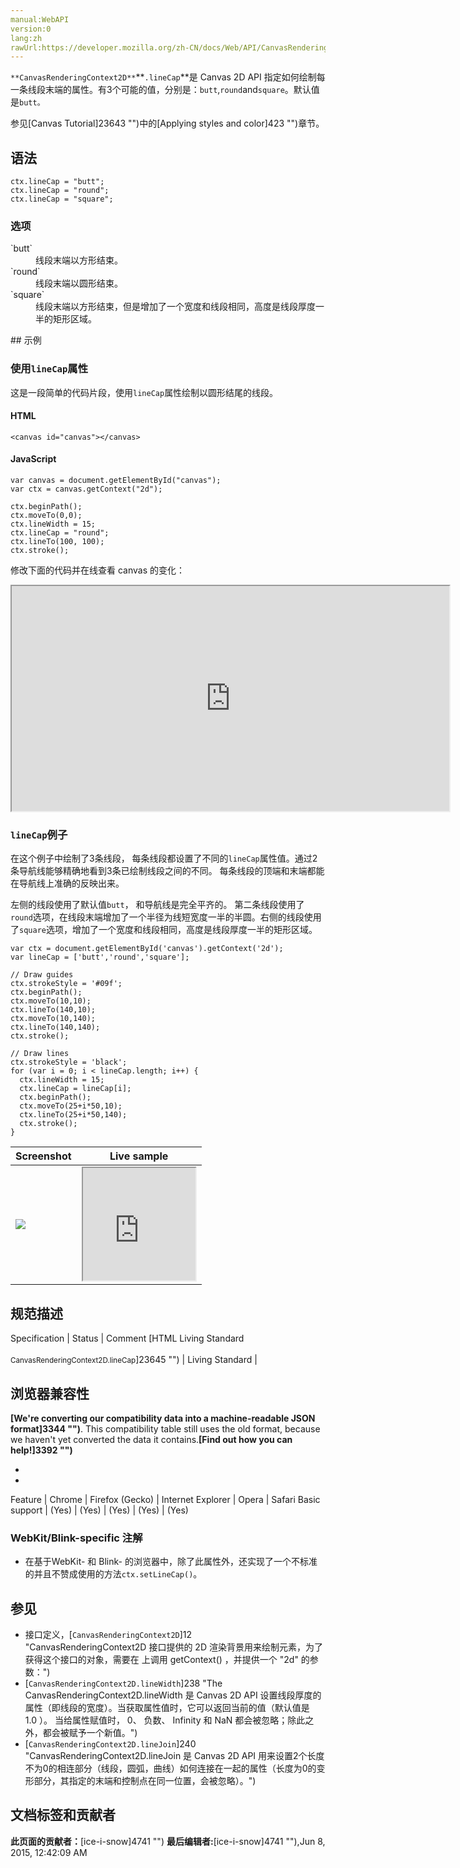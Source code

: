 ```yaml
---
manual:WebAPI
version:0
lang:zh
rawUrl:https://developer.mozilla.org/zh-CN/docs/Web/API/CanvasRenderingContext2D/lineCap
---
```






`**CanvasRenderingContext2D**`**`.lineCap`**是 Canvas 2D API 指定如何绘制每一条线段末端的属性。有3个可能的值，分别是：`butt`,`round`and`square`。默认值是`butt。`



参见[Canvas Tutorial]23643 "")中的[Applying styles and color]423 "")章节。


## 语法<a name="语法"></a>

```
ctx.lineCap = "butt";
ctx.lineCap = "round";
ctx.lineCap = "square";
```

### 选项<a name="选项"></a>
<dl><dt id=''>`butt`</dt><dd>线段末端以方形结束。</dd><dt id=''>`round`</dt><dd>线段末端以圆形结束。</dd><dt id=''>`square`</dt><dd>线段末端以方形结束，但是增加了一个宽度和线段相同，高度是线段厚度一半的矩形区域。</dd></dl>
## 示例<a name="示例"></a>

### 使用`lineCap`属性<a name="Using_the_lineCap_property"></a>


这是一段简单的代码片段，使用`lineCap`属性绘制以圆形结尾的线段。


#### HTML<a name="HTML"></a>

```
<canvas id="canvas"></canvas>
```

#### JavaScript<a name="JavaScript"></a>

```
var canvas = document.getElementById("canvas");
var ctx = canvas.getContext("2d");

ctx.beginPath();
ctx.moveTo(0,0);
ctx.lineWidth = 15;
ctx.lineCap = "round";
ctx.lineTo(100, 100);
ctx.stroke(); 

```


修改下面的代码并在线查看 canvas 的变化：



<iframe src='https://mdn.mozillademos.org/zh-CN/docs/Web/API/CanvasRenderingContext2D/lineCap$samples/Playable_code?revision=813497' width='700' height='360'></iframe>



### `lineCap`例子<a name="A_lineCap_example"></a>


在这个例子中绘制了3条线段， 每条线段都设置了不同的`lineCap`属性值。通过2条导航线能够精确地看到3条已绘制线段之间的不同。 每条线段的顶端和末端都能在导航线上准确的反映出来。



左侧的线段使用了默认值`butt`， 和导航线是完全平齐的。 第二条线段使用了`round`选项，在线段末端增加了一个半径为线短宽度一半的半圆。右侧的线段使用了`square`选项，增加了一个宽度和线段相同，高度是线段厚度一半的矩形区域。


```
var ctx = document.getElementById('canvas').getContext('2d');
var lineCap = ['butt','round','square'];

// Draw guides
ctx.strokeStyle = '#09f';
ctx.beginPath();
ctx.moveTo(10,10);
ctx.lineTo(140,10);
ctx.moveTo(10,140);
ctx.lineTo(140,140);
ctx.stroke();

// Draw lines
ctx.strokeStyle = 'black';
for (var i = 0; i < lineCap.length; i++) {
  ctx.lineWidth = 15;
  ctx.lineCap = lineCap[i];
  ctx.beginPath();
  ctx.moveTo(25+i*50,10);
  ctx.lineTo(25+i*50,140);
  ctx.stroke();
}
```
Screenshot | Live sample 
 ---  |  ---  | 
![](%223.png "") | <iframe src='https://mdn.mozillademos.org/zh-CN/docs/Web/API/CanvasRenderingContext2D/lineCap$samples/A_lineCap_example?revision=813497' width='180' height='180'></iframe> 



## 规范描述<a name="规范描述"></a>
Specification | Status | Comment 
[HTML Living Standard<br></br><small>CanvasRenderingContext2D.lineCap</small>]23645 "") | Living Standard |  


## 浏览器兼容性<a name="浏览器兼容性"></a>


**[We&#39;re converting our compatibility data into a machine-readable JSON format]3344 "")**. This compatibility table still uses the old format, because we haven&#39;t yet converted the data it contains.**[Find out how you can help!]3392 "")**


* 
* 
Feature | Chrome | Firefox (Gecko) | Internet Explorer | Opera | Safari 
Basic support | (Yes) | (Yes) | (Yes) | (Yes) | (Yes) 




### WebKit/Blink-specific 注解<a name="WebKitBlink-specific_注解"></a>

* 在基于WebKit- 和 Blink- 的浏览器中，除了此属性外，还实现了一个不标准的并且不赞成使用的方法`ctx.setLineCap()`。

## 参见<a name="参见"></a>

* 接口定义，[`CanvasRenderingContext2D`]12 "CanvasRenderingContext2D 接口提供的 2D 渲染背景用来绘制<canvas>元素，为了获得这个接口的对象，需要在 <canvas> 上调用 getContext() ，并提供一个 "2d" 的参数：")
* [`CanvasRenderingContext2D.lineWidth`]238 "The CanvasRenderingContext2D.lineWidth 是 Canvas 2D API 设置线段厚度的属性（即线段的宽度）。当获取属性值时，它可以返回当前的值（默认值是1.0 ）。 当给属性赋值时， 0、 负数、 Infinity 和 NaN 都会被忽略；除此之外，都会被赋予一个新值。")
* [`CanvasRenderingContext2D.lineJoin`]240 "CanvasRenderingContext2D.lineJoin 是 Canvas 2D API 用来设置2个长度不为0的相连部分（线段，圆弧，曲线）如何连接在一起的属性（长度为0的变形部分，其指定的末端和控制点在同一位置，会被忽略）。")



## 文档标签和贡献者
**此页面的贡献者：**[ice-i-snow]4741 "")
**最后编辑者:**[ice-i-snow]4741 ""),<time>Jun 8, 2015, 12:42:09 AM</time>



